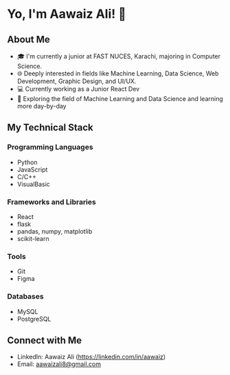 # Yo, I'm Aawaiz Ali! 👋

## About Me
- 🎓 I'm currently a junior at FAST NUCES, Karachi, majoring in Computer Science.
- 🌐 Deeply interested in fields like Machine Learning, Data Science, Web Development, Graphic Design, and UI/UX.
- 💻 Currently working as a Junior React Dev
- 🚀 Exploring the field of Machine Learning and Data Science and learning more day-by-day

## My Technical Stack

### Programming Languages
- Python
- JavaScript
- C/C++
- VisualBasic

### Frameworks and Libraries
- React
- flask
- pandas, numpy, matplotlib
- scikit-learn

### Tools
- Git
- Figma

### Databases
- MySQL
- PostgreSQL

## Connect with Me
- LinkedIn: Aawaiz Ali (https://linkedin.com/in/aawaiz)
- Email: aawaizali8@gmail.com
